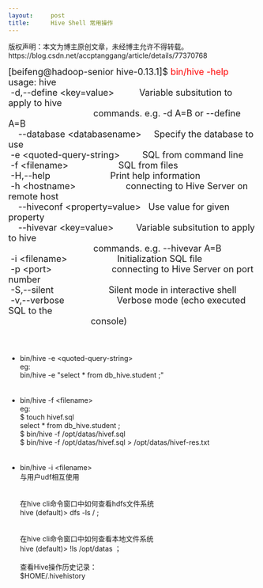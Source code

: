 ```yaml
---
layout:     post
title:      Hive Shell 常用操作
---
```

<div id="article_content" class="article_content clearfix csdn-tracking-statistics" data-pid="blog" data-mod="popu_307" data-dsm="post">
								<div class="article-copyright">
					版权声明：本文为博主原创文章，未经博主允许不得转载。					https://blog.csdn.net/accptanggang/article/details/77370768				</div>
								            <link rel="stylesheet" href="https://csdnimg.cn/release/phoenix/template/css/ck_htmledit_views-f76675cdea.css">
						<div class="htmledit_views" id="content_views">
                
<span style="font-size:18px;">[beifeng@hadoop-senior hive-0.13.1]$ <span style="color:#ff0000;">
bin/hive -help</span><br>
usage: hive<br>
 -d,--define &lt;key=value&gt;          Variable subsitution to apply to hive<br>
                                  commands. e.g. -d A=B or --define A=B<br>
    --database &lt;databasename&gt;     Specify the database to use<br>
 -e &lt;quoted-query-string&gt;         SQL from command line<br>
 -f &lt;filename&gt;                    SQL from files<br>
 -H,--help                        Print help information<br>
 -h &lt;hostname&gt;                    connecting to Hive Server on remote host<br>
    --hiveconf &lt;property=value&gt;   Use value for given property<br>
    --hivevar &lt;key=value&gt;         Variable subsitution to apply to hive<br>
                                  commands. e.g. --hivevar A=B<br>
 -i &lt;filename&gt;                    Initialization SQL file<br>
 -p &lt;port&gt;                        connecting to Hive Server on port number<br>
 -S,--silent                      Silent mode in interactive shell<br>
 -v,--verbose                     Verbose mode (echo executed SQL to the<br>
                                 console)<br><br><br>
* bin/hive -e &lt;quoted-query-string&gt;<br>
eg:<br><span></span>bin/hive -e "select * from db_hive.student ;"<br><br><br>
* bin/hive -f &lt;filename&gt;<br>
eg:<br><span></span>$ touch hivef.sql<br><span></span>select * from db_hive.student ;<br><span></span>$ bin/hive -f /opt/datas/hivef.sql <br><span></span>$ bin/hive -f /opt/datas/hivef.sql &gt; /opt/datas/hivef-res.txt<br><br><br>
* bin/hive -i &lt;filename&gt;<br><span></span>与用户udf相互使用<br><br><br>
在hive cli命令窗口中如何查看hdfs文件系统<br><span></span>hive (default)&gt; dfs -ls / ;  <br><br><br>
在hive cli命令窗口中如何查看本地文件系统<br><span></span>hive (default)&gt; !ls /opt/datas ；<br><span></span><br>
查看Hive操作历史记录：<br><span></span>$HOME/.hivehistory</span>
            </div>
                </div>